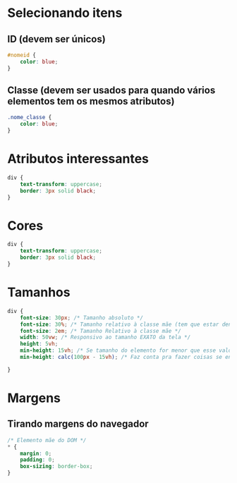 # Selecionando itens 

## ID (devem ser únicos)

```css
#nomeid {
    color: blue;
}
```

## Classe (devem ser usados para quando vários elementos tem os mesmos atributos)
```css
.nome_classe {
    color: blue;
}
```

# Atributos interessantes 
```css
div {
    text-transform: uppercase;
    border: 3px solid black;
}
```

# Cores 
```css
div {
    text-transform: uppercase;
    border: 3px solid black;
}
```

# Tamanhos
```css
div {
    font-size: 30px; /* Tamanho absoluto */
    font-size: 30%; /* Tamanho relativo à classe mãe (tem que estar dentro dela) */
    font-size: 2em; /* Tamanho Relativo à classe mãe */
    width: 50vw; /* Responsivo ao tamanho EXATO da tela */
    height: 5vh;
    min-height: 15vh; /* Se tamanho do elemento for menor que esse valor ele se mantém */
    min-height: calc(100px - 15vh); /* Faz conta pra fazer coisas se encaixarem no que for necessário */

}
```

# Margens

## Tirando margens do navegador

```css
/* Elemento mãe do DOM */
* {
    margin: 0;
    padding: 0;
    box-sizing: border-box;
}
```



